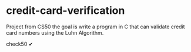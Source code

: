 # credit-card-verification
Project from CS50
the goal is write a program in C that can validate credit card numbers using the Luhn Algorithm.

check50 ✔

